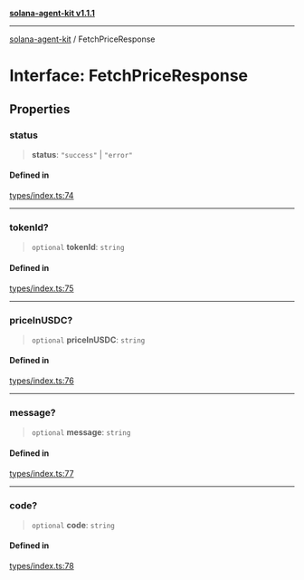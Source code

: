 [**solana-agent-kit v1.1.1**](../README.md)

***

[solana-agent-kit](../README.md) / FetchPriceResponse

# Interface: FetchPriceResponse

## Properties

### status

> **status**: `"success"` \| `"error"`

#### Defined in

[types/index.ts:74](https://github.com/scriptscrypt/solana-agent-kit/blob/4c8fad738fa9f59b8988f2e035ba86e7943593b8/src/types/index.ts#L74)

***

### tokenId?

> `optional` **tokenId**: `string`

#### Defined in

[types/index.ts:75](https://github.com/scriptscrypt/solana-agent-kit/blob/4c8fad738fa9f59b8988f2e035ba86e7943593b8/src/types/index.ts#L75)

***

### priceInUSDC?

> `optional` **priceInUSDC**: `string`

#### Defined in

[types/index.ts:76](https://github.com/scriptscrypt/solana-agent-kit/blob/4c8fad738fa9f59b8988f2e035ba86e7943593b8/src/types/index.ts#L76)

***

### message?

> `optional` **message**: `string`

#### Defined in

[types/index.ts:77](https://github.com/scriptscrypt/solana-agent-kit/blob/4c8fad738fa9f59b8988f2e035ba86e7943593b8/src/types/index.ts#L77)

***

### code?

> `optional` **code**: `string`

#### Defined in

[types/index.ts:78](https://github.com/scriptscrypt/solana-agent-kit/blob/4c8fad738fa9f59b8988f2e035ba86e7943593b8/src/types/index.ts#L78)
